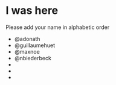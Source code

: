 # I was here

Please add your name in alphabetic order

* @adonath
* @guillaumehuet
* @maxnoe
* @nbiederbeck
* 
* 
*
